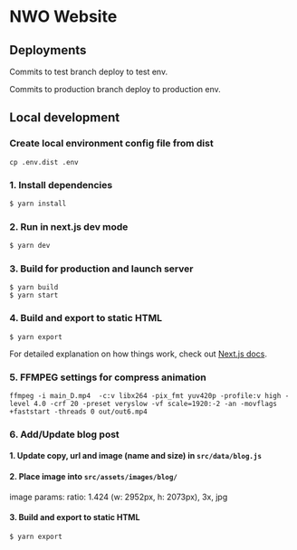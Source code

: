 # NWO Website

## Deployments

Commits to test branch deploy to test env.

Commits to production branch deploy to production env. 


## Local development
### Create local environment config file from dist

`cp .env.dist .env`

### 1. Install dependencies
```bash
$ yarn install
```

### 2. Run in next.js dev mode
```bash
$ yarn dev
```

### 3. Build for production and launch server
```
$ yarn build
$ yarn start
```

### 4. Build and export to static HTML
```
$ yarn export
```

For detailed explanation on how things work, check out [Next.js docs](https://nextjs.org/).

### 5. FFMPEG settings for compress animation
```
ffmpeg -i main_D.mp4  -c:v libx264 -pix_fmt yuv420p -profile:v high -level 4.0 -crf 20 -preset veryslow -vf scale=1920:-2 -an -movflags +faststart -threads 0 out/out6.mp4
```

### 6. Add/Update blog post

#### 1. Update copy, url and image (name and size) in ```src/data/blog.js```
#### 2. Place image into ```src/assets/images/blog/``` 
  image params: ratio: 1.424 (w: 2952px, h: 2073px), 3x, jpg
#### 3. Build and export to static HTML
```
$ yarn export
```
